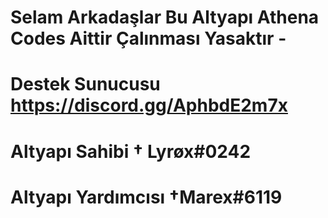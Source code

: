 # Selam Arkadaşlar Bu Altyapı Athena Codes Aittir Çalınması Yasaktır -
# Destek Sunucusu https://discord.gg/AphbdE2m7x
# Altyapı Sahibi † Lyrøx#0242
# Altyapı Yardımcısı †Marex#6119
